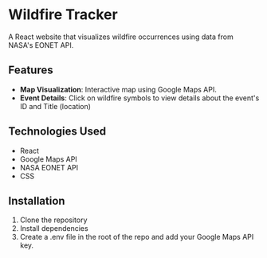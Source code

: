 # Wildfire Tracker

A React website that visualizes wildfire occurrences using data from NASA's EONET API.

## Features

- **Map Visualization**: Interactive map using Google Maps API.
- **Event Details**: Click on wildfire symbols to view details about the event's ID and Title (location)

## Technologies Used
- React
- Google Maps API
- NASA EONET API
- CSS

## Installation
1. Clone the repository
2. Install dependencies
3. Create a .env file in the root of the repo and add your Google Maps API key.
